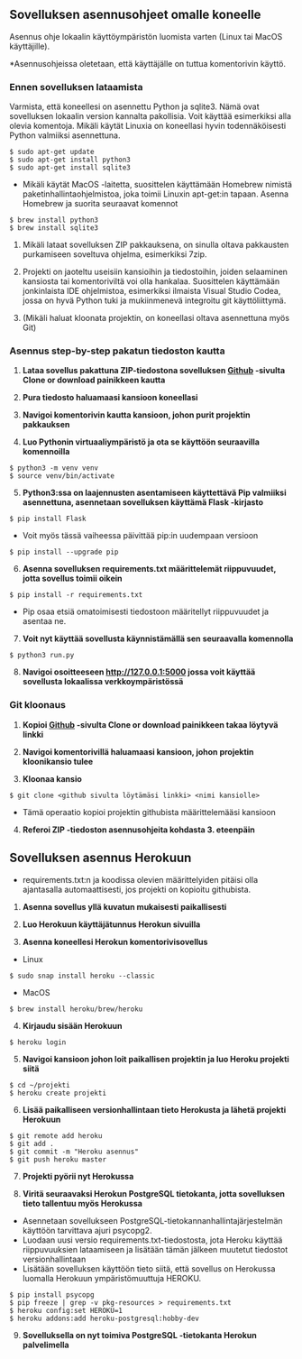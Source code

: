 ## Sovelluksen asennusohjeet omalle koneelle

Asennus ohje lokaalin käyttöympäristön luomista varten (Linux tai MacOS käyttäjille).

*Asennusohjeissa oletetaan, että käyttäjälle on tuttua komentorivin käyttö. 

### Ennen sovelluksen lataamista
Varmista, että koneellesi on asennettu Python ja sqlite3. Nämä ovat sovelluksen lokaalin version kannalta pakollisia. Voit käyttää esimerkiksi alla olevia komentoja. Mikäli käytät Linuxia on koneellasi hyvin todennäköisesti Python valmiiksi asennettuna.
```
$ sudo apt-get update
$ sudo apt-get install python3
$ sudo apt-get install sqlite3
```
+ Mikäli käytät MacOS -laitetta, suosittelen käyttämään Homebrew nimistä paketinhallintaohjelmistoa, joka toimii Linuxin apt-get:in tapaan. Asenna Homebrew ja suorita seuraavat komennot
```
$ brew install python3
$ brew install sqlite3
```
1. Mikäli lataat sovelluksen ZIP pakkauksena, on sinulla oltava pakkausten purkamiseen soveltuva ohjelma, esimerkiksi 7zip.

2. Projekti on jaoteltu useisiin kansioihin ja tiedostoihin, joiden selaaminen kansiosta tai komentoriviltä voi olla hankalaa. Suosittelen käyttämään jonkinlaista IDE ohjelmistoa, esimerkiksi ilmaista Visual Studio Codea, jossa on hyvä Python tuki ja mukiinmenevä integroitu git käyttöliittymä.

4. (Mikäli haluat kloonata projektin, on koneellasi oltava asennettuna myös Git)


### Asennus step-by-step pakatun tiedoston kautta

1. **Lataa sovellus pakattuna ZIP-tiedostona sovelluksen [Github](https://github.com/vsvala/Runoarkisto) -sivulta Clone or download painikkeen kautta**

2. **Pura tiedosto haluamaasi kansioon koneellasi**

3. **Navigoi komentorivin kautta kansioon, johon purit projektin pakkauksen**

4. **Luo Pythonin virtuaaliympäristö ja ota se käyttöön seuraavilla komennoilla**
```
$ python3 -m venv venv
$ source venv/bin/activate
```

5. **Python3:ssa on laajennusten asentamiseen käyttettävä Pip valmiiksi asennettuna, asennetaan sovelluksen käyttämä Flask -kirjasto**
```
$ pip install Flask
```
+ Voit myös tässä vaiheessa päivittää pip:in uudempaan versioon
```
$ pip install --upgrade pip 
```

6. **Asenna sovelluksen requirements.txt määrittelemät riippuvuudet, jotta sovellus toimii oikein**
```
$ pip install -r requirements.txt
```
+ Pip osaa etsiä omatoimisesti tiedostoon määritellyt riippuvuudet ja asentaa ne.

7. **Voit nyt käyttää sovellusta käynnistämällä sen seuraavalla komennolla**
```
$ python3 run.py
```

8. **Navigoi osoitteeseen http://127.0.0.1:5000 jossa voit käyttää sovellusta lokaalissa verkkoympäristössä**

### Git kloonaus

1. **Kopioi [Github](https://github.com/Dforssi/dyykkimestarit) -sivulta Clone or download painikkeen takaa löytyvä linkki**

2. **Navigoi komentorivillä haluamaasi kansioon, johon projektin kloonikansio tulee**

3. **Kloonaa kansio**
```
$ git clone <github sivulta löytämäsi linkki> <nimi kansiolle>
```
+ Tämä operaatio kopioi projektin githubista määrittelemääsi kansioon

4. **Referoi ZIP -tiedoston asennusohjeita kohdasta 3. eteenpäin**

## Sovelluksen asennus Herokuun
+ requirements.txt:n ja koodissa olevien määrittelyiden pitäisi olla ajantasalla automaattisesti, jos projekti on kopioitu githubista.

1. **Asenna sovellus yllä kuvatun mukaisesti paikallisesti**

2. **Luo Herokuun käyttäjätunnus Herokun sivuilla**

3. **Asenna koneellesi Herokun komentorivisovellus**
+ Linux
```
$ sudo snap install heroku --classic
```
+ MacOS
```
$ brew install heroku/brew/heroku
```

4. **Kirjaudu sisään Herokuun**
```
$ heroku login
```

5. **Navigoi kansioon johon loit paikallisen projektin ja luo Heroku projekti siitä**
```
$ cd ~/projekti
$ heroku create projekti
```

6. **Lisää paikalliseen versionhallintaan tieto Herokusta ja lähetä projekti Herokuun**
```
$ git remote add heroku
$ git add .
$ git commit -m "Heroku asennus"
$ git push heroku master
```

7. **Projekti pyörii nyt Herokussa**

8. **Viritä seuraavaksi Herokun PostgreSQL tietokanta, jotta sovelluksen tieto tallentuu myös Herokussa**

- Asennetaan sovellukseen PostgreSQL-tietokannanhallintajärjestelmän käyttöön tarvittava ajuri psycopg2.
- Luodaan uusi versio requirements.txt-tiedostosta, jota Heroku käyttää riippuvuuksien lataamiseen ja lisätään tämän jälkeen muutetut tiedostot versionhallintaan
- Lisätään sovelluksen käyttöön tieto siitä, että sovellus on Herokussa luomalla Herokuun ympäristömuuttuja HEROKU.

```
$ pip install psycopg      
$ pip freeze | grep -v pkg-resources > requirements.txt
$ heroku config:set HEROKU=1
$ heroku addons:add heroku-postgresql:hobby-dev
```
9. **Sovelluksella on nyt toimiva PostgreSQL -tietokanta Herokun palvelimella**

